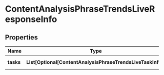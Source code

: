 # ContentAnalysisPhraseTrendsLiveResponseInfo


## Properties

| Name | Type | Description | Notes |
|------------ | ------------- | ------------- | -------------|
**tasks** | **List[Optional[ContentAnalysisPhraseTrendsLiveTaskInfo]]** | array of tasks |[optional]|